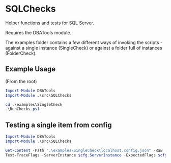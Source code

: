 # SQLChecks
Helper functions and tests for SQL Server.

Requires the DBATools module.

The examples folder contains a few different ways of invoking the scripts - against a single instance (SingleCheck) or against a folder full of instances (FolderCheck).

## Example Usage
(From the root)

```powershell
Import-Module DBATools
Import-Module .\src\SQLChecks

cd .\examples\SingleCheck
.\RunChecks.ps1
```

## Testing a single item from config
```powershell
Import-Module DBATools
Import-Module .\src\SQLChecks

Get-Content -Path ".\examples\SingleCheck\localhost.config.json" -Raw | ConvertFrom-Json -OutVariable cfg | Out-Null
Test-TraceFlags -ServerInstance $cfg.ServerInstance -ExpectedFlags $cfg.TraceFlags -Verbose
```